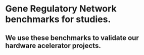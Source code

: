# Gene Regulatory Network benchmarks for studies.
## We use these benchmarks to validate our hardware acelerator projects.
